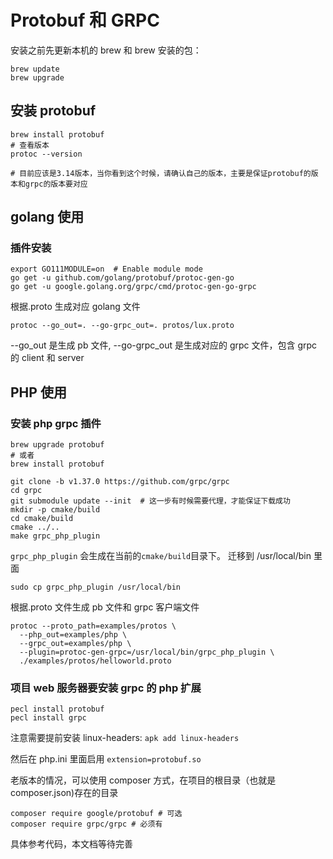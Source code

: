 # Protobuf 和 GRPC

安装之前先更新本机的 brew 和 brew 安装的包：

```
brew update
brew upgrade
```

## 安装 protobuf

```
brew install protobuf
# 查看版本
protoc --version

# 目前应该是3.14版本，当你看到这个时候，请确认自己的版本，主要是保证protobuf的版本和grpc的版本要对应

```

## golang 使用

### 插件安装

```
export GO111MODULE=on  # Enable module mode
go get -u github.com/golang/protobuf/protoc-gen-go
go get -u google.golang.org/grpc/cmd/protoc-gen-go-grpc
```

根据.proto 生成对应 golang 文件

```
protoc --go_out=. --go-grpc_out=. protos/lux.proto
```

--go_out 是生成 pb 文件, --go-grpc_out 是生成对应的 grpc 文件，包含 grpc 的 client 和 server

## PHP 使用

### 安装 php grpc 插件

```
brew upgrade protobuf
# 或者
brew install protobuf

git clone -b v1.37.0 https://github.com/grpc/grpc
cd grpc
git submodule update --init  # 这一步有时候需要代理，才能保证下载成功
mkdir -p cmake/build
cd cmake/build
cmake ../..
make grpc_php_plugin
```

`grpc_php_plugin` 会生成在当前的`cmake/build`目录下。 迁移到 /usr/local/bin 里面

```
sudo cp grpc_php_plugin /usr/local/bin
```

根据.proto 文件生成 pb 文件和 grpc 客户端文件

```
protoc --proto_path=examples/protos \
  --php_out=examples/php \
  --grpc_out=examples/php \
  --plugin=protoc-gen-grpc=/usr/local/bin/grpc_php_plugin \
  ./examples/protos/helloworld.proto
```

### 项目 web 服务器要安装 grpc 的 php 扩展

```
pecl install protobuf
pecl install grpc
```

注意需要提前安装 linux-headers: `apk add linux-headers`

然后在 php.ini 里面启用 `extension=protobuf.so`

老版本的情况，可以使用 composer 方式，在项目的根目录（也就是 composer.json)存在的目录

```
composer require google/protobuf # 可选
composer require grpc/grpc # 必须有
```

具体参考代码，本文档等待完善
